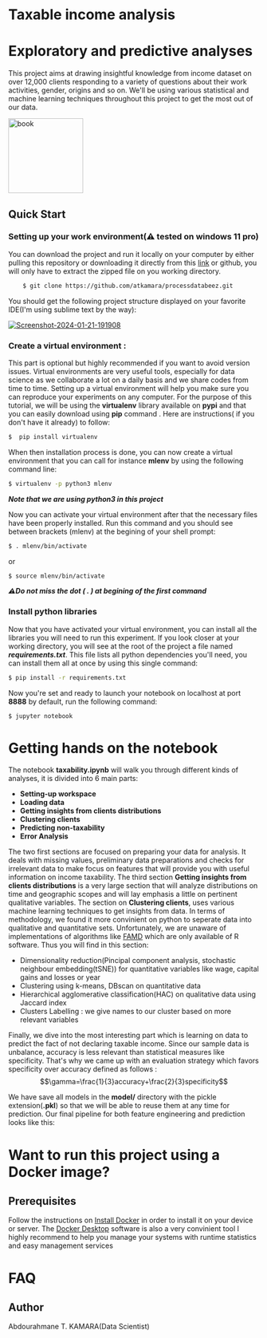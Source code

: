 
Taxable income analysis
==========================

# Exploratory and predictive analyses

This project aims at drawing insightful knowledge from income dataset on over 12,000 clients responding to a variety of questions about their work activities, gender, origins and so on. We'll be using  various statistical and machine learning techniques throughout this project to  get the most out of our data.

<img src="https://www.divorcingoptions.com/Blog/wp-content/uploads/2020/01/income.jpg" title="book" width="150" />



## Quick Start

### Setting up your work environment(⚠ tested on windows 11 pro)

You can download the project and run it locally on your computer by either pulling this repository or downloading it directly from this [link](https://codeload.github.com/atkamara/processdatabeez/zip/refs/heads/main) or github, you will only have to extract the zipped file on you working directory.
```bash
    $ git clone https://github.com/atkamara/processdatabeez.git
```    
You should get the following project structure displayed on your favorite IDE(I'm using sublime text by the way): 

<a href="https://imgbb.com/"><img src="https://i.ibb.co/G7mrymY/Screenshot-2024-01-21-191908.png" alt="Screenshot-2024-01-21-191908" border="0"></a>

### Create a virtual environment :

This part is optional but highly recommended if you want to avoid version issues. Virtual environments are very useful tools, especially for data science as we collaborate a lot on a daily basis and we share codes from time to time. Setting up a virtual environment will help you make sure you can reproduce your experiments on any computer. For the purpose of this tutorial, we will be using the **virtualenv** library available on **pypi** and that you can easily download using **pip** command . Here are instructions( if you don't have it already) to follow: 

```bash
$  pip install virtualenv
```

When then installation process is done, you can now create a virtual environment that you can call for instance **mlenv** by using the following command line: 
```bash
$ virtualenv -p python3 mlenv
```
***Note that we are using python3 in this project***
	
Now you can activate your virtual environment after that the necessary files have been properly installed. Run this command and you should see between brackets (mlenv) at the begining of your shell prompt:
```bash
$ . mlenv/bin/activate
```
or
```bash
$ source mlenv/bin/activate
```
***⚠Do not miss the dot ( . ) at begining of the first command***

### Install python libraries

Now that you have activated your virtual environment, you can install all the libraries you will need to run this experiment. If you look closer at your working directory, you will see at the root of the project a file named ***requirements.txt***. This file lists all python dependencies you'll need, you can install them all at once by using this single command:
```bash
$ pip install -r requirements.txt
```
Now you're set and ready to launch your notebook on localhost at port **8888** by default, run the following command:
```bash
$ jupyter notebook
```

# Getting hands on the notebook

The notebook **taxability.ipynb** will walk you through different kinds of analyses, it is divided into 6 main parts:
* **Setting-up workspace**
* **Loading data**
* **Getting insights from clients distributions**
* **Clustering clients**
* **Predicting non-taxability**
* **Error Analysis**

The two first sections are focused on preparing your data for analysis. It deals with missing values, preliminary data preparations and checks for irrelevant data to make focus on features that will provide you with useful information on income taxability.
The third section **Getting insights from clients distributions** is a very large section that will analyze distributions on time and geographic scopes and will lay emphasis a little on pertinent qualitative variables.
The section on **Clustering clients**, uses various machine learning techniques to get insights from data. In terms of methodology, we found it more convinient on python to seperate data into qualitative and quantitative sets. Unfortunately, we are unaware of implementations of algorithms like [FAMD](https://rdrr.io/cran/FactoMineR/man/FAMD.html) which are only available of R software. Thus you will find in this section:
*  Dimensionality reduction(Pincipal component analysis, stochastic neighbour embedding(tSNE)) for quantitative variables like wage, capital gains and losses or year
* Clustering using k-means, DBscan on quantitative data
* Hierarchical agglomerative classification(HAC) on qualitative data using Jaccard index
* Clusters Labelling : we give names to our cluster based on more relevant variables


Finally, we dive into the most interesting part which is learning on data to predict the fact of not declaring taxable income. Since our sample data is unbalance, accuracy is less relevant than statistical measures like specificity. That's why we came up with an evaluation strategy which favors specificity over accuracy defined as follows :
$$\gamma=\frac{1}{3}accuracy+\frac{2}{3}specificity$$

We have save all models in the **model/** directory with the pickle extension(**.pkl**) so that we will be able to reuse them at any time for prediction. 
Our final pipeline for both feature engineering and prediction looks like this:



# Want to run this project using a Docker image?
## Prerequisites

Follow the instructions on [Install Docker](https://docs.docker.com/engine/installation/)  in order to install it on your device or server. The [Docker Desktop](https://www.docker.com/products/docker-desktop/) software is also a very convinient tool I highly recommend to help you manage your systems with runtime statistics and easy management services





# FAQ



## Author
Abdourahmane T. KAMARA(Data Scientist)
